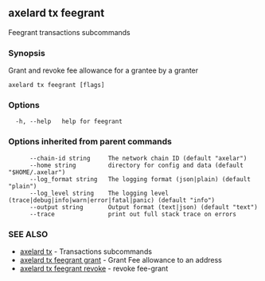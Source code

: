 ## axelard tx feegrant

Feegrant transactions subcommands

### Synopsis

Grant and revoke fee allowance for a grantee by a granter

```
axelard tx feegrant [flags]
```

### Options

```
  -h, --help   help for feegrant
```

### Options inherited from parent commands

```
      --chain-id string     The network chain ID (default "axelar")
      --home string         directory for config and data (default "$HOME/.axelar")
      --log_format string   The logging format (json|plain) (default "plain")
      --log_level string    The logging level (trace|debug|info|warn|error|fatal|panic) (default "info")
      --output string       Output format (text|json) (default "text")
      --trace               print out full stack trace on errors
```

### SEE ALSO

- [axelard tx](/cli-docs/v0_29_1/axelard_tx) - Transactions subcommands
- [axelard tx feegrant grant](/cli-docs/v0_29_1/axelard_tx_feegrant_grant) - Grant Fee allowance to an address
- [axelard tx feegrant revoke](/cli-docs/v0_29_1/axelard_tx_feegrant_revoke) - revoke fee-grant
